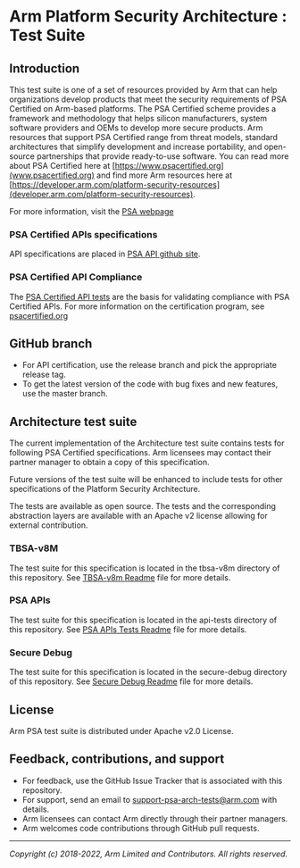 
# Arm Platform Security Architecture : Test Suite


## Introduction

This test suite is one of a set of resources provided by Arm that can help organizations develop products that meet the security requirements of PSA Certified on Arm-based platforms. The PSA Certified scheme provides a framework and methodology that helps silicon manufacturers, system software providers and OEMs to develop more secure products. Arm resources that support PSA Certified range from threat models, standard architectures that simplify development and increase portability, and open-source partnerships that provide ready-to-use software. You can read more about PSA Certified here at [https://www.psacertified.org](www.psacertified.org) and find more Arm resources here at [https://developer.arm.com/platform-security-resources](developer.arm.com/platform-security-resources).

For more information, visit the [PSA webpage](https://developer.arm.com/products/architecture/platform-security-architecture)

### PSA Certified APIs specifications

API specifications are placed in [PSA API github site](https://github.com/ARM-software/psa-api/).

### PSA Certified API Compliance
The [PSA Certified API tests](api-tests/dev_apis) are the basis for validating compliance with PSA Certified APIs. For more information on the certification program, see [psacertified.org](https://www.psacertified.org/functional-api-certification/)

## GitHub branch
  - For API certification, use the release branch and pick the appropriate release tag.
  - To get the latest version of the code with bug fixes and new features, use the master branch.

## Architecture test suite

The current implementation of the Architecture test suite contains tests for following PSA Certified specifications. Arm licensees may contact their partner manager to obtain a copy of this specification. <br />

Future versions of the test suite will be enhanced to include tests for other specifications of the Platform Security Architecture.

The tests are available as open source. The tests and the corresponding abstraction layers are available with an Apache v2 license allowing for external contribution.

### TBSA-v8M
The test suite for this specification is located in the tbsa-v8m directory of this repository. See [TBSA-v8m Readme](tbsa-v8m/README.md) file for more details.

### PSA APIs
The test suite for this specification is located in the api-tests directory of this repository. See [PSA APIs Tests Readme](api-tests/README.md) file for more details.

### Secure Debug
The test suite for this specification is located in the secure-debug directory of this repository. See [Secure Debug Readme](secure-debug/README.md) file for more details.

## License

Arm PSA test suite is distributed under Apache v2.0 License.


## Feedback, contributions, and support

 - For feedback, use the GitHub Issue Tracker that is associated with this repository.
 - For support, send an email to support-psa-arch-tests@arm.com with details.
 - Arm licensees can contact Arm directly through their partner managers.
 - Arm welcomes code contributions through GitHub pull requests.

--------------

*Copyright (c) 2018-2022, Arm Limited and Contributors. All rights reserved.*
